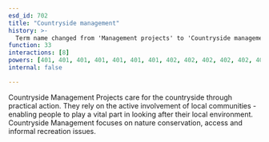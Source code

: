 ```yaml
---
esd_id: 702
title: "Countryside management"
history: >-
  Term name changed from 'Management projects' to 'Countryside management projects' and scope notes added in version 2.02. Term name changed from 'Countryside management projects' to 'Countryside - management projects' in version 3.00. Name changed to 'Countryside management' in version 4.00.
function: 33
interactions: [8]
powers: [401, 401, 401, 401, 401, 401, 401, 402, 402, 402, 402, 402, 402, 402, 466, 466, 467, 467, 1569, 1569, 1570, 1570, 1570, 1570, 1570, 1570, 1572, 1572, 1572, 1572, 1572, 1572, 1573, 1573, 1573, 1573, 1575, 1575, 1575, 1576, 1576, 1576, 1577, 1577, 1577, 1579, 1580, 1580, 1580, 1582, 1582, 1582, 1582, 1583, 1583, 1583, 1583, 1689, 1689, 1689, 1689, 1692, 1692, 1696, 1696, 1980, 1980, 2539, 2539, 2539, 2539, 2539]
internal: false

---
```


Countryside Management Projects care for the countryside through practical action. They rely on the active involvement of local communities - enabling people to play a vital part in looking after their local environment. Countryside Management focuses on nature conservation, access and informal recreation issues.

